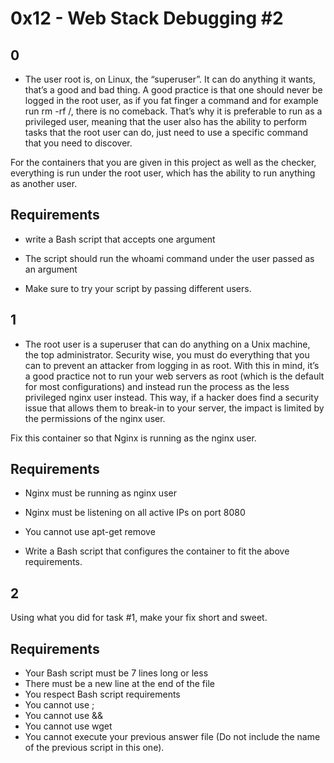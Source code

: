 # 0x12 - Web Stack Debugging #2

## 0

- The user root is, on Linux, the “superuser”. It can do anything it wants, that’s a good and bad thing. A good practice is that one should never be logged in the root user, as if you fat finger a command and for example run rm -rf /, there is no comeback. That’s why it is preferable to run as a privileged user, meaning that the user also has the ability to perform tasks that the root user can do, just need to use a specific command that you need to discover.

For the containers that you are given in this project as well as the checker, everything is run under the root user, which has the ability to run anything as another user.

## Requirements

- write a Bash script that accepts one argument

- The script should run the whoami command under the user passed as an argument

- Make sure to try your script by passing different users.

## 1

- The root user is a superuser that can do anything on a Unix machine, the top administrator. Security wise, you must do everything that you can to prevent an attacker from logging in as root. With this in mind, it’s a good practice not to run your web servers as root (which is the default for most configurations) and instead run the process as the less privileged nginx user instead. This way, if a hacker does find a security issue that allows them to break-in to your server, the impact is limited by the permissions of the nginx user.

Fix this container so that Nginx is running as the nginx user.

## Requirements

- Nginx must be running as nginx user

- Nginx must be listening on all active IPs on port 8080

- You cannot use apt-get remove

- Write a Bash script that configures the container to fit the above requirements.

## 2

Using what you did for task #1, make your fix short and sweet.

## Requirements

- Your Bash script must be 7 lines long or less
- There must be a new line at the end of the file
- You respect Bash script requirements
- You cannot use ;
- You cannot use &&
- You cannot use wget
- You cannot execute your previous answer file (Do not include the name of the previous script in this one).
